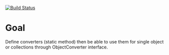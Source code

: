 [![Build Status](https://secure.travis-ci.org/rmannibucau/cdi-converters.png)](http://travis-ci.org/rmannibucau/cdi-converters)

Goal
====

Define converters (static method) then be able to use them for
single object or collections through ObjectConverter interface.

